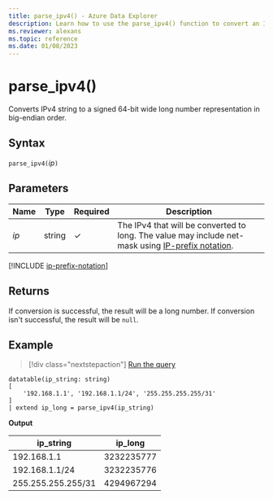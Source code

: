 ```yaml
---
title: parse_ipv4() - Azure Data Explorer
description: Learn how to use the parse_ipv4() function to convert an IPv4 string to a long number in big-endian order.
ms.reviewer: alexans
ms.topic: reference
ms.date: 01/08/2023
---
```

# parse_ipv4()

Converts IPv4 string to a signed 64-bit wide long number representation in big-endian order.

## Syntax

`parse_ipv4(`*ip*`)`

## Parameters

| Name | Type | Required | Description |
|--|--|--|--|
| *ip* | string | &check; | The IPv4 that will be converted to long. The value may include net-mask using [IP-prefix notation](#ip-prefix-notation).|

[!INCLUDE [ip-prefix-notation](../../includes/ip-prefix-notation.md)]

## Returns

If conversion is successful, the result will be a long number.
If conversion isn't successful, the result will be `null`.

## Example

> [!div class="nextstepaction"]
> <a href="https://dataexplorer.azure.com/clusters/help/databases/Samples?query=H4sIAAAAAAAAA0tJLAHCpJxUjcyC+OKSosy8dCsFCK3JFc2lAATqhpZGeoZmFnqGeobqOihcfSMTkIiRqakeEtY3NlTniuWqUUitKEnNS1EAmpyTn5euYKtQkFhUnBqfWVBmgrBOEwD8UomugwAAAA==" target="_blank">Run the query</a>

```kusto
datatable(ip_string: string)
[
    '192.168.1.1', '192.168.1.1/24', '255.255.255.255/31'
]
| extend ip_long = parse_ipv4(ip_string)
```

**Output**

|ip_string|ip_long|
|---|---|
|192.168.1.1|3232235777|
|192.168.1.1/24|3232235776|
|255.255.255.255/31|4294967294|
